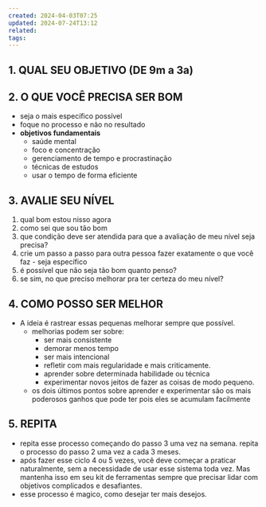 ```yaml
---
created: 2024-04-03T07:25
updated: 2024-07-24T13:12
related: 
tags: 
---
```

## 1. QUAL SEU OBJETIVO (DE 9m a 3a)
## 2. O QUE VOCÊ PRECISA SER BOM
- seja o mais específico possível
- foque no processo e não no resultado
- **objetivos fundamentais**
	- saúde mental
	- foco e concentração
	- gerenciamento de tempo e procrastinação
	- técnicas de estudos
	- usar o tempo de forma eficiente
## 3. AVALIE SEU NÍVEL
1. qual bom estou nisso agora
2. como sei que sou tão bom
3. que condição deve ser atendida para que a avaliação de meu nível seja precisa?
4. crie um passo a passo para outra pessoa fazer exatamente o que você faz - seja específico
5. é possível que não seja tão bom quanto penso?
6. se sim, no que preciso melhorar pra ter certeza do meu nível?

## 4. COMO POSSO SER MELHOR
- A ideia é rastrear essas pequenas melhorar sempre que possível.
	- melhorias podem ser sobre:
		- ser mais consistente
		- demorar menos tempo
		- ser mais intencional
		- refletir com mais regularidade e mais criticamente.
		- aprender sobre determinada habilidade ou técnica
		- experimentar novos jeitos de fazer as coisas de modo pequeno.
	- os dois últimos pontos sobre aprender e experimentar são os mais poderosos ganhos que pode ter pois eles se acumulam facilmente 


## 5. REPITA
- repita esse processo começando do passo 3 uma vez na semana. repita o processo do passo 2 uma vez a cada 3 meses.
- após fazer esse ciclo 4 ou 5 vezes, você deve começar a praticar naturalmente, sem a necessidade de usar esse sistema toda vez. Mas mantenha isso em seu kit de ferramentas sempre que precisar lidar com objetivos complicados e desafiantes.
- esse processo é magico, como desejar ter mais desejos.